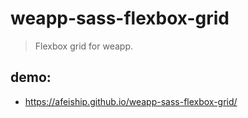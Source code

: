 # weapp-sass-flexbox-grid
> Flexbox grid for weapp.

## demo:
+ https://afeiship.github.io/weapp-sass-flexbox-grid/
